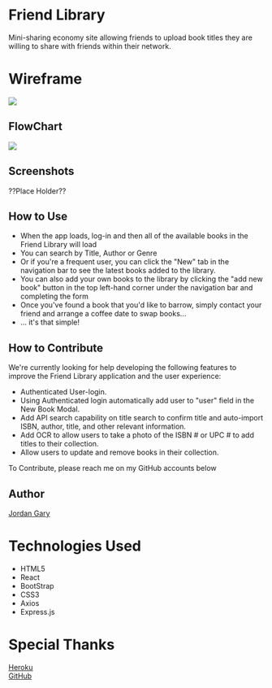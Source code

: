 # Friend Library

Mini-sharing economy site allowing friends to upload book titles they are willing to share with friends within their network.

# Wireframe

<img src="WrieFrame.jpg">

## FlowChart

<img src="flowchart.png">

## Screenshots

??Place Holder??

## How to Use
<ul>

<li>When the app loads, log-in and then all of the available books in the Friend Library will load</li>

<li>You can search by Title, Author or Genre</li>

<li>Or if you're a frequent user, you can click the "New" tab in the navigation bar to see the latest books added to the library.</li>

<li>You can also add your own books to the library by clicking the "add new book" button  in the top left-hand corner under the navigation bar and completing the form</li>

<li>Once you've found a book that you'd like to barrow, simply contact your friend and arrange a coffee date to swap books...</li>
<li>... it's that simple!</li>
</ul>


## How to Contribute
<p>We're currently looking for help developing the following features to improve the Friend Library application and the user experience: </p>
<ul>
<li> Authenticated User-login. </li>
<li>Using Authenticated login automatically add user to "user" field in the New Book Modal.</li>
<li>Add API search capability on title search to confirm title and auto-import ISBN, author, title, and other relevant information.</li>
<li>Add OCR to allow users to take a photo of the ISBN # or UPC # to add titles to their collection.</li>
<li>Allow users to update and remove books in their collection. </li>
</ul>
<p>To Contribute, please reach me on my GitHub accounts below</p>


## Author

[Jordan Gary](https://github.com/JigSays)

# Technologies Used
<ul>
<li> HTML5 </li>
<li>React</li>
<li>BootStrap</li>
<li>CSS3</li>
<li>Axios </li>
<li>Express.js</li>
</ul>


# Special Thanks

[Heroku](https://loo-locator.herokuapp.com/)<br>
[GitHub](https://github.com/JigSays/Loo-Locator)<br>
